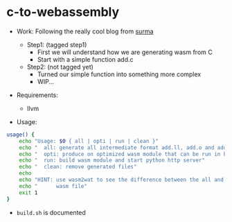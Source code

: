 # c-to-webassembly

- Work: Following the really cool blog from [surma](https://surma.dev/things/c-to-webassembly/)
  - Step1: (tagged step1)
    - First we will understand how we are generating wasm from C
    - Start with a simple function add.c
  - Step2: (not tagged yet)
    - Turned our simple function into something more complex
    - WIP...

- Requirements:
  - llvm

- Usage:
```sh
usage() {
	echo "Usage: $0 { all | opti | run | clean }"
	echo "  all: generate all intermediate format add.ll, add.o and add.wasm"
	echo "  opti: produce on optimized wasm module that can be run in browser"
	echo "  run: build wasm module and start python http server"
	echo "  clean: remove generated files"
	echo
	echo "HINT: use wasm2wat to see the difference between the all and opti"
	echo "      wasm file"
	exit 1
}
```
- `build.sh` is documented
